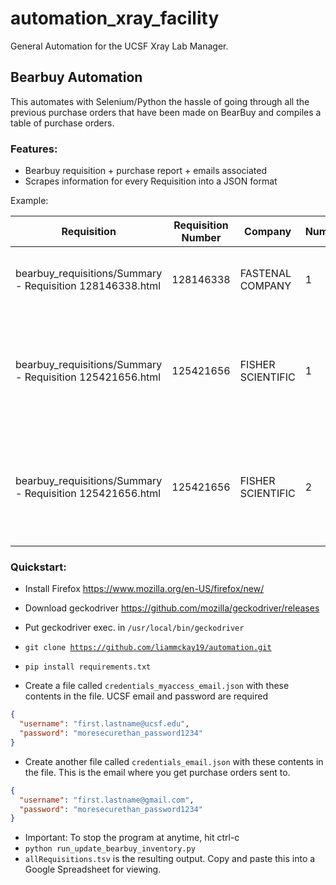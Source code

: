 # automation_xray_facility
 General Automation for the UCSF Xray Lab Manager. 
## Bearbuy Automation
This automates with Selenium/Python the hassle of going through all the previous purchase orders that have been made on BearBuy and compiles a table of purchase orders.

### Features:

- Bearbuy requisition + purchase report + emails associated
- Scrapes information for every Requisition into a JSON format

 Example:

| Requisition                                               | Requisition Number | Company           | Number | Item Description                                                                                                                                            | Catalog Number | Size / Packaging | Unit Price | Quantity | Ext. Price | Date Complete      | Purchase Order |
|-----------------------------------------------------------|--------------------|-------------------|--------|-------------------------------------------------------------------------------------------------------------------------------------------------------------|----------------|------------------|------------|----------|------------|--------------------|----------------|
| bearbuy_requisitions/Summary - Requisition 128146338.html | 128146338          | FASTENAL COMPANY  | 1      | Air / Water Hose - 1/4"IDx29/64"OD Clear H285 250PSI Low Pressure Hose(50'PricedPerFt)                                                                      | 0447021        | EA               | 0.7606     | 35/EA    | 26.62      | 1/16/2020 5:25 PM  | B001821448     |
| bearbuy_requisitions/Summary - Requisition 125421656.html | 125421656          | FISHER SCIENTIFIC | 1      | Accessory for PIPETMAN Complete Pipetting System- Reagent Reservoirs Polystyrene White, Use With: Pipetteman complete pipetting system 50mL, F267670 10/PK  | F267670G       | PK               | 180.23     | 1/PK     | 180.23     | 11/4/2019 11:53 AM | B001774860     |
| bearbuy_requisitions/Summary - Requisition 125421656.html | 125421656          | FISHER SCIENTIFIC | 2      | Accessory for PIPETMAN Complete Pipetting System- Reagent Reservoirs Polystyrene White, Use With: Pipetteman complete pipetting system 25mL, F267660 100/PK | F267660G       | PK               | 133.00     | 1/PK     | 133.00     | 11/4/2019 11:53 AM | B001774860     |


### Quickstart:

- Install Firefox https://www.mozilla.org/en-US/firefox/new/

- Download geckodriver https://github.com/mozilla/geckodriver/releases
- Put geckodriver exec. in <code>/usr/local/bin/geckodriver</code>
- <code>git clone https://github.com/liammckay19/automation.git </code>
- <code>pip install requirements.txt</code>
- Create a file called <code>credentials_myaccess_email.json</code> with these contents in the file. UCSF email and password are required

```json
{
  "username": "first.lastname@ucsf.edu",
  "password": "moresecurethan_password1234"
}
```


- Create another file called <code>credentials_email.json</code> with these contents in the file. This is the email where you get purchase orders sent to.
```json
{
  "username": "first.lastname@gmail.com",
  "password": "moresecurethan_password1234"
}
```

- Important: To stop the program at anytime, hit ctrl-c
- <code>python run_update_bearbuy_inventory.py</code>
- <code>allRequisitions.tsv</code> is the resulting output. Copy and paste this into a Google Spreadsheet for viewing. 
